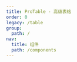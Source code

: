 ```yaml
---
title: ProTable - 高级表格
order: 0
legacy: /table
group:
  path: /
nav:
  title: 组件
  path: /components
---
```

